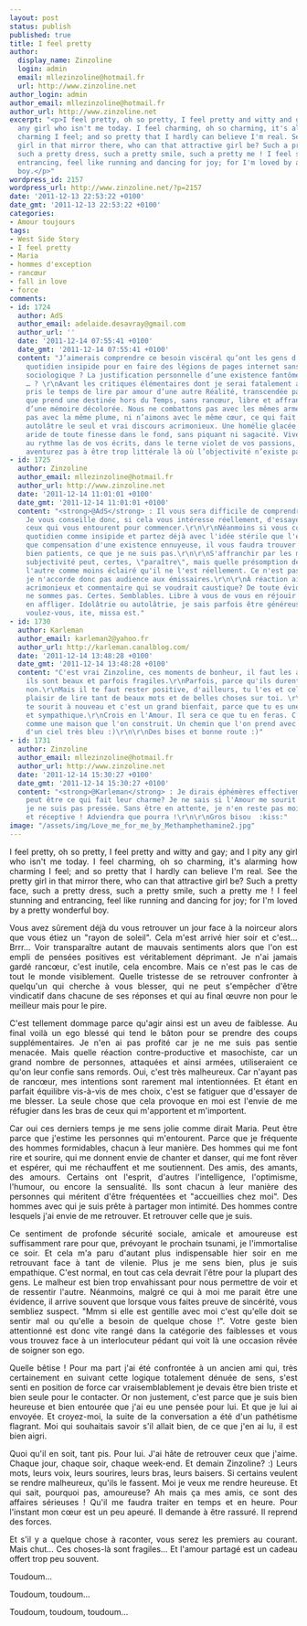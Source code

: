 ```yaml
---
layout: post
status: publish
published: true
title: I feel pretty
author:
  display_name: Zinzoline
  login: admin
  email: mllezinzoline@hotmail.fr
  url: http://www.zinzoline.net
author_login: admin
author_email: mllezinzoline@hotmail.fr
author_url: http://www.zinzoline.net
excerpt: "<p>I feel pretty, oh so pretty, I feel pretty and witty and gay; and I pity
  any girl who isn't me today. I feel charming, oh so charming, it's alarming how
  charming I feel; and so pretty that I hardly can believe I'm real. See the pretty
  girl in that mirror there, who can that attractive girl be? Such a pretty face,
  such a pretty dress, such a pretty smile, such a pretty me ! I feel stunning and
  entrancing, feel like running and dancing for joy; for I'm loved by a pretty wonderful
  boy.</p>"
wordpress_id: 2157
wordpress_url: http://www.zinzoline.net/?p=2157
date: '2011-12-13 22:53:22 +0100'
date_gmt: '2011-12-13 22:53:22 +0100'
categories:
- Amour toujours
tags:
- West Side Story
- I feel pretty
- Maria
- hommes d'exception
- rancœur
- fall in love
- force
comments:
- id: 1724
  author: AdS
  author_email: adelaide.desavray@gmail.com
  author_url: ''
  date: '2011-12-14 07:55:41 +0100'
  date_gmt: '2011-12-14 07:55:41 +0100'
  content: "J’aimerais comprendre ce besoin viscéral qu’ont les gens d’exploiter leur
    quotidien insipide pour en faire des légions de pages internet sans saveur. L’attraction
    sociologique ? La justification personnelle d’une existence fantôme ? L’ennui
    … ? \r\nAvant les critiques élémentaires dont je serai fatalement accablée, j’ai
    pris le temps de lire par amour d’une autre Réalité, transcendée par le chemin
    que prend une destinée hors du Temps, sans rancœur, libre et affranchie de l’amertume
    d’une mémoire décolorée. Nous ne combattons pas avec les mêmes armes, nous n’écrivons
    pas avec la même plume, ni n’aimons avec le même cœur, ce qui fait de cette dissertation
    autolâtre le seul et vrai discours acrimonieux. Une homélie glacée dans la forme,
    aride de toute finesse dans le fond, sans piquant ni sagacité. Vivez votre vie
    au rythme las de vos écrits, dans le terne violet de vos passions, mais ne vous
    aventurez pas à être trop littérale là où l’objectivité n’existe pas."
- id: 1725
  author: Zinzoline
  author_email: mllezinzoline@hotmail.fr
  author_url: http://www.zinzoline.net
  date: '2011-12-14 11:01:01 +0100'
  date_gmt: '2011-12-14 11:01:01 +0100'
  content: "<strong>@AdS</strong> : Il vous sera difficile de comprendre \"les gens\".
    Je vous conseille donc, si cela vous intéresse réellement, d'essayer de comprendre
    ceux qui vous entourent pour commencer.\r\n\r\nNéanmoins si vous considérez leur
    quotidien comme insipide et partez déjà avec l'idée stérile que l'expression n'est
    que compensation d'une existence ennuyeuse, il vous faudra trouver des interlocuteurs
    bien patients, ce que je ne suis pas.\r\n\r\nS'affranchir par les mots de toute
    subjectivité peut, certes, \"paraître\", mais quelle présomption de considérer
    l'autre comme moins éclairé qu'il ne l'est réellement. Ce n'est pas ma guerre,
    je n'accorde donc pas audience aux émissaires.\r\n\r\nÀ réaction aigrie, article
    acrimonieux et commentaire qui se voudrait caustique? De toute évidence. Nous
    ne sommes pas. Certes. Semblables. Libre à vous de vous en réjouir ou de vous
    en affliger. Idolâtrie ou autolâtrie, je sais parfois être généreuse.\r\n\r\nQue
    voulez-vous, ite, missa est."
- id: 1730
  author: Karleman
  author_email: karleman2@yahoo.fr
  author_url: http://karleman.canalblog.com/
  date: '2011-12-14 13:48:28 +0100'
  date_gmt: '2011-12-14 13:48:28 +0100'
  content: "C'est vrai Zinzoline, ces moments de bonheur, il faut les apprécier, car
    ils sont beaux et parfois fragiles.\r\nParfois, parce qu'ils durent et parfois
    non.\r\nMais il te faut rester positive, d'ailleurs, tu l'es et cela fait bien
    plaisir de lire tant de beaux mots et de belles choses sur toi. \r\nOui, l'amour
    te sourit à nouveau et c'est un grand bienfait, parce que tu es une personne gentille
    et sympathique.\r\nCrois en l'Amour. Il sera ce que tu en feras. C'est un peu
    comme une maison que l'on construit. Un chemin que l'on prend avec un horizon
    d'un ciel très bleu :)\r\n\r\nDes bises et bonne route :)"
- id: 1731
  author: Zinzoline
  author_email: mllezinzoline@hotmail.fr
  author_url: http://www.zinzoline.net
  date: '2011-12-14 15:30:27 +0100'
  date_gmt: '2011-12-14 15:30:27 +0100'
  content: "<strong>@Karleman</strong> : Je dirais éphémères effectivement, mais c'est
    peut être ce qui fait leur charme? Je ne sais si l'Amour me sourit à nouveau,
    je ne suis pas pressée. Sans être en attente, je n'en reste pas moins curieuse
    et réceptive ! Adviendra que pourra !\r\n\r\nGros bisou  :kiss:"
image: "/assets/img/Love_me_for_me_by_Methamphethamine2.jpg"
---
```

<p style="text-align: justify;">I feel pretty, oh so pretty, I feel pretty and witty and gay; and I pity any girl who isn't me today. I feel charming, oh so charming, it's alarming how charming I feel; and so pretty that I hardly can believe I'm real. See the pretty girl in that mirror there, who can that attractive girl be? Such a pretty face, such a pretty dress, such a pretty smile, such a pretty me ! I feel stunning and entrancing, feel like running and dancing for joy; for I'm loved by a pretty wonderful boy.<a id="more"></a><a id="more-2157"></a></p>
<p style="text-align: justify;">Vous avez sûrement déjà du vous retrouver un jour face à la noirceur alors que vous étiez un "rayon de soleil". Cela m'est arrivé hier soir et c'est... Brrr... Voir transparaître autant de mauvais sentiments alors que l'on est empli de pensées positives est véritablement déprimant. Je n'ai jamais gardé rancœur, c'est inutile, cela encombre. Mais ce n'est pas le cas de tout le monde visiblement. Quelle tristesse de se retrouver confronter à quelqu'un qui cherche à vous blesser, qui ne peut s'empêcher d'être vindicatif dans chacune de ses réponses et qui au final œuvre non pour le meilleur mais pour le pire.</p>
<p style="text-align: justify;">C'est tellement dommage parce qu'agir ainsi est un aveu de faiblesse. Au final voilà un ego blessé qui tend le bâton pour se prendre des coups supplémentaires. Je n'en ai pas profité car je ne me suis pas sentie menacée. Mais quelle réaction contre-productive et masochiste, car un grand nombre de personnes, attaquées et ainsi armées, utiliseraient ce qu'on leur confie sans remords. Oui, c'est très malheureux. Car n'ayant pas de rancœur, mes intentions sont rarement mal intentionnées. Et étant en parfait équilibre vis-à-vis de mes choix, c'est se fatiguer que d'essayer de me blesser. La seule chose que cela provoque en moi est l'envie de me réfugier dans les bras de ceux qui m'apportent et m'importent.</p>
<p style="text-align: justify;">Car oui ces derniers temps je me sens jolie comme dirait Maria. Peut être parce que j'estime les personnes qui m'entourent. Parce que je fréquente des hommes formidables, chacun à leur manière. Des hommes qui me font rire et sourire, qui me donnent envie de chanter et danser, qui me font rêver et espérer, qui me réchauffent et me soutiennent. Des amis, des amants, des amours. Certains ont l'esprit, d'autres l'intelligence, l'optimisme, l'humour, ou encore la sensualité. Ils sont chacun à leur manière des personnes qui méritent d'être fréquentées et "accueillies chez moi". Des hommes avec qui je suis prête à partager mon intimité. Des hommes contre lesquels j'ai envie de me retrouver. Et retrouver celle que je suis.</p>
<p style="text-align: justify;">Ce sentiment de profonde sécurité sociale, amicale et amoureuse est suffisamment rare pour que, prévoyant le prochain tsunami, je l'immortalise ce soir. Et cela m'a paru d'autant plus indispensable hier soir en me retrouvant face à tant de vilenie. Plus je me sens bien, plus je suis empathique. C'est normal, en tout cas cela devrait l'être pour la plupart des gens. Le malheur est bien trop envahissant pour nous permettre de voir et de ressentir l'autre. Néanmoins, malgré ce qui à moi me parait être une évidence, il arrive souvent que lorsque vous faites preuve de sincérité, vous sembliez suspect. "Mmm si elle est gentille avec moi c'est qu'elle doit se sentir mal ou qu'elle a besoin de quelque chose !". Votre geste bien attentionné est donc vite rangé dans la catégorie des faiblesses et vous vous trouvez face à un interlocuteur pédant qui voit là une occasion rêvée de soigner son ego.</p>
<p style="text-align: justify;">Quelle bêtise ! Pour ma part j'ai été confrontée à un ancien ami qui, très certainement en suivant cette logique totalement dénuée de sens, s'est senti en position de force car vraisemblablement je devais être bien triste et bien seule pour le contacter. Or non justement, c'est parce que je suis bien heureuse et bien entourée que j'ai eu une pensée pour lui. Et que je lui ai envoyée. Et croyez-moi, la suite de la conversation a été d'un pathétisme flagrant. Moi qui souhaitais savoir s'il allait bien, de ce que j'en ai lu, il est bien aigri.</p>
<p style="text-align: justify;">Quoi qu'il en soit, tant pis. Pour lui. J'ai hâte de retrouver ceux que j'aime. Chaque jour, chaque soir, chaque week-end. Et demain Zinzoline? :) Leurs mots, leurs voix, leurs sourires, leurs bras, leurs baisers. Si certains veulent se rendre malheureux, qu'ils le fassent. Moi je veux me rendre heureuse. Et qui sait, pourquoi pas, amoureuse? Ah mais ça mes amis, ce sont des affaires sérieuses ! Qu'il me faudra traiter en temps et en heure. Pour l'instant mon cœur est un peu apeuré. Il demande à être rassuré. Il reprend des forces.</p>
<p style="text-align: justify;">Et s'il y a quelque chose à raconter, vous serez les premiers au courant. Mais chut... Ces choses-là sont fragiles... Et l'amour partagé est un cadeau offert trop peu souvent.</p>
<p style="text-align: justify;">Toudoum...</p>
<p style="text-align: justify;">Toudoum, toudoum...</p>
<p style="text-align: justify;">Toudoum, toudoum, toudoum...</p>
